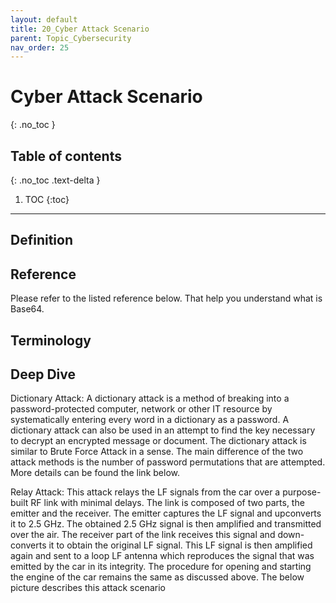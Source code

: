 ```yaml
---
layout: default
title: 20_Cyber Attack Scenario
parent: Topic_Cybersecurity
nav_order: 25
---
```


# Cyber Attack Scenario
{: .no_toc }

## Table of contents
{: .no_toc .text-delta }

1. TOC
{:toc}

---

## Definition


## Reference
Please refer to the listed reference below. That help you understand what is Base64.

## Terminology

## Deep Dive
Dictionary Attack: A dictionary attack is a method of breaking into a password-protected computer, network or other IT resource by systematically entering every word in a dictionary as a password. A dictionary attack can also be used in an attempt to find the key necessary to decrypt an encrypted message or document. The dictionary attack is similar to Brute Force Attack in a sense. The main difference of the two attack methods is the number of password permutations that are attempted. More details can be found the link below. 

Relay Attack: This attack relays the LF signals from the car over a purpose-built RF link with minimal delays. The link is composed of two parts, the emitter and the receiver. The emitter captures the LF signal and upconverts it to 2.5 GHz. The obtained 2.5 GHz signal is then amplified and transmitted over the air. The receiver part of the link receives this signal and down-converts it to obtain the original LF signal. This LF signal is then amplified again and sent to a loop LF antenna which reproduces the signal that was emitted by the car in its integrity. The procedure for opening and starting the engine of the car remains the same as discussed above. The below picture describes this attack scenario

[Dictionary Attack Explanation]:https://www.techtarget.com/searchsecurity/definition/dictionary-attack
